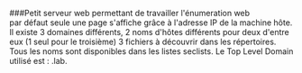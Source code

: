 ###Petit serveur web permettant de travailler l'énumeration web  
par défaut seule une page s'affiche grâce à l'adresse IP de la machine hôte.
Il existe 3 domaines différents, 2 noms d'hôtes différents pour deux d'entre eux (1 seul pour le troisième)
3 fichiers à découvrir dans les répertoires. Tous les noms sont disponibles dans les listes seclists.
Le Top Level Domain utilisé est : .lab.
